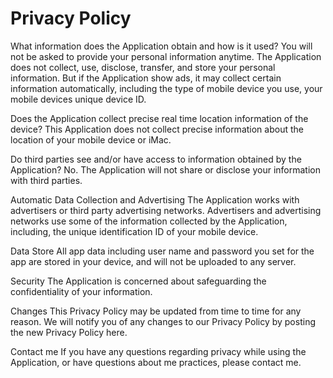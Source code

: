 # Privacy Policy
What information does the Application obtain and how is it used?
You will not be asked to provide your personal information anytime. The Application does not collect, use, disclose, transfer, and store your personal information. But if the Application show ads, it may collect certain information automatically, including the type of mobile device you use, your mobile devices unique device ID. 

Does the Application collect precise real time location information of the device?
This Application does not collect precise information about the location of your mobile device or iMac. 

Do third parties see and/or have access to information obtained by the Application?
No. The Application will not share or disclose your information with third parties.

Automatic Data Collection and Advertising
The Application works with advertisers or third party advertising networks. Advertisers and advertising networks use some of the information collected by the Application, including, the unique identification ID of your mobile device.

Data Store
All app data including user name and password you set for the app are stored in your device, and will not be uploaded to any server.

Security
The Application is concerned about safeguarding the confidentiality of your information.

Changes
This Privacy Policy may be updated from time to time for any reason. We will notify you of any changes to our Privacy Policy by posting the new Privacy Policy here.

Contact me
If you have any questions regarding privacy while using the Application, or have questions about me practices, please contact me.
